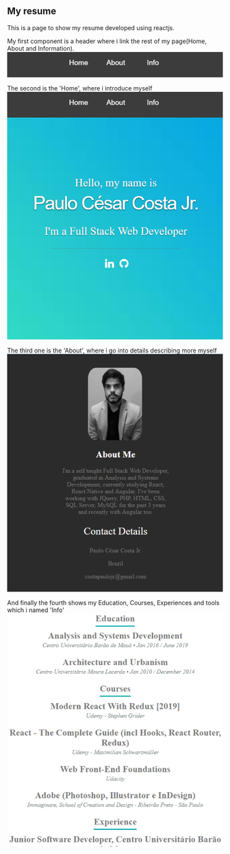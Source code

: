 
## My resume

This is a page to show my resume developed using reactjs.

My first component is a header where i link the rest of my page(Home, About and Information).
![alt_Header](https://github.com/paulocostajunior/my-resume/blob/master/src/assets/Header.png)


The second is the 'Home', where i introduce myself
![alt_Home](https://github.com/paulocostajunior/my-resume/blob/master/src/assets/Home.png)


The third one is the 'About', where i go into details describing more myself
![alt_About](https://github.com/paulocostajunior/my-resume/blob/master/src/assets/About.png)


And finally the fourth shows my Education, Courses, Experiences and tools which i named 'Info'
![alt_Info](https://github.com/paulocostajunior/my-resume/blob/master/src/assets/Info.png)
